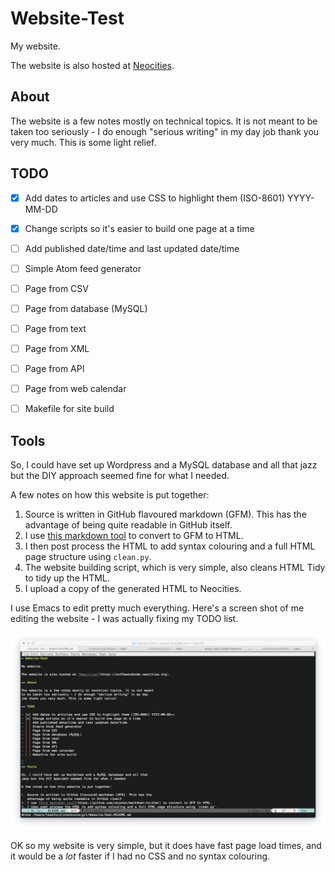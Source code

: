 # Website-Test

My website. 

The website is also hosted at [Neocities](https://coffeeandcode.neocities.org).

## About

The website is a few notes mostly on technical topics. It is not meant
to be taken too seriously - I do enough "serious writing" in my day
job thank you very much. This is some light relief.

## TODO

- [x] Add dates to articles and use CSS to highlight them (ISO-8601) YYYY-MM-DD
- [x] Change scripts so it's easier to build one page at a time
- [ ] Add published date/time and last updated date/time
- [ ] Simple Atom feed generator
- [ ] Page from CSV
- [ ] Page from database (MySQL)
- [ ] Page from text
- [ ] Page from XML
- [ ] Page from API
- [ ] Page from web calendar
- [ ] Makefile for site build


## Tools

So, I could have set up Wordpress and a MySQL database and all that
jazz but the DIY approach seemed fine for what I needed.

A few notes on how this website is put together:

1. Source is written in GitHub flavoured markdown (GFM). This has the
   advantage of being quite readable in GitHub itself.
2. I use [this markdown tool](https://github.com/cwjohan/markdown-to-html) to convert to GFM to HTML.
3. I then post process the HTML to add syntax colouring and a full HTML page structure using `clean.py`.
4. The website building script, which is very simple, also cleans HTML Tidy to tidy up the HTML.
5. I upload a copy of the generated HTML to Neocities.


I use Emacs to edit pretty much everything. Here's a screen shot of me
editing the website - I was actually fixing my TODO list.

![Emacs screenshot](./images/emacs_screenshot.png "Emacs screenshot")

OK so my website is very simple, but it does have fast page load
times, and it would be a *lot* faster if I had no CSS and no syntax
colouring.



